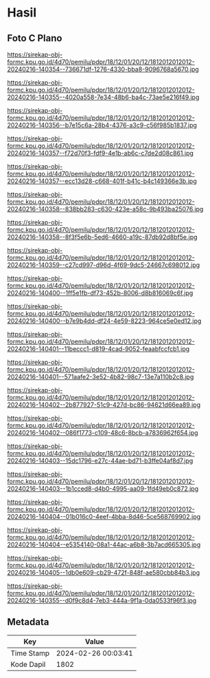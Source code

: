 # Hasil

## Foto C Plano

https://sirekap-obj-formc.kpu.go.id/4d70/pemilu/pdpr/18/12/01/20/12/1812012012012-20240216-140354--736671df-1276-4330-bba8-9096768a5670.jpg

https://sirekap-obj-formc.kpu.go.id/4d70/pemilu/pdpr/18/12/01/20/12/1812012012012-20240216-140355--4020a558-7e34-48b6-ba4c-73ae5e216f49.jpg

https://sirekap-obj-formc.kpu.go.id/4d70/pemilu/pdpr/18/12/01/20/12/1812012012012-20240216-140356--b7e15c6a-28b4-4376-a3c9-c56f985b1837.jpg

https://sirekap-obj-formc.kpu.go.id/4d70/pemilu/pdpr/18/12/01/20/12/1812012012012-20240216-140357--f72d70f3-fdf9-4e1b-ab6c-c7de2d08c861.jpg

https://sirekap-obj-formc.kpu.go.id/4d70/pemilu/pdpr/18/12/01/20/12/1812012012012-20240216-140357--ecc13d28-c668-401f-b41c-b4c149366e3b.jpg

https://sirekap-obj-formc.kpu.go.id/4d70/pemilu/pdpr/18/12/01/20/12/1812012012012-20240216-140358--838bb283-c630-423e-a58c-9b493ba25076.jpg

https://sirekap-obj-formc.kpu.go.id/4d70/pemilu/pdpr/18/12/01/20/12/1812012012012-20240216-140358--8f3f5e6b-5ed6-4660-a19c-87db92d8bf5e.jpg

https://sirekap-obj-formc.kpu.go.id/4d70/pemilu/pdpr/18/12/01/20/12/1812012012012-20240216-140359--c27cd997-d96d-4f69-9dc5-24667c698012.jpg

https://sirekap-obj-formc.kpu.go.id/4d70/pemilu/pdpr/18/12/01/20/12/1812012012012-20240216-140400--1ff5e1fb-df73-452b-8006-d8b816069c6f.jpg

https://sirekap-obj-formc.kpu.go.id/4d70/pemilu/pdpr/18/12/01/20/12/1812012012012-20240216-140400--b7e9b4dd-df24-4e59-8223-964ce5e0ed12.jpg

https://sirekap-obj-formc.kpu.go.id/4d70/pemilu/pdpr/18/12/01/20/12/1812012012012-20240216-140401--11beccc1-d819-4cad-9052-feaabfccfcb1.jpg

https://sirekap-obj-formc.kpu.go.id/4d70/pemilu/pdpr/18/12/01/20/12/1812012012012-20240216-140401--571aafe2-3e52-4b82-98c7-13e7a110b2c8.jpg

https://sirekap-obj-formc.kpu.go.id/4d70/pemilu/pdpr/18/12/01/20/12/1812012012012-20240216-140402--2b877927-51c9-427d-bc86-94621d66ea89.jpg

https://sirekap-obj-formc.kpu.go.id/4d70/pemilu/pdpr/18/12/01/20/12/1812012012012-20240216-140402--086f1773-c109-48c6-8bcb-a7836962f654.jpg

https://sirekap-obj-formc.kpu.go.id/4d70/pemilu/pdpr/18/12/01/20/12/1812012012012-20240216-140403--15dc1796-e27c-44ae-bd71-b3ffe04af8d7.jpg

https://sirekap-obj-formc.kpu.go.id/4d70/pemilu/pdpr/18/12/01/20/12/1812012012012-20240216-140403--1b1cced8-d4b0-4995-aa09-1fd49eb0c872.jpg

https://sirekap-obj-formc.kpu.go.id/4d70/pemilu/pdpr/18/12/01/20/12/1812012012012-20240216-140404--01b016c0-4eef-4bba-8d46-5ce568769902.jpg

https://sirekap-obj-formc.kpu.go.id/4d70/pemilu/pdpr/18/12/01/20/12/1812012012012-20240216-140404--e5354140-08a1-44ac-a6b8-3b7acd665305.jpg

https://sirekap-obj-formc.kpu.go.id/4d70/pemilu/pdpr/18/12/01/20/12/1812012012012-20240216-140405--1db0e609-cb29-472f-848f-ae580cbb84b3.jpg

https://sirekap-obj-formc.kpu.go.id/4d70/pemilu/pdpr/18/12/01/20/12/1812012012012-20240216-140355--d0f9c8d4-7eb3-444a-9f1a-0da0533f96f3.jpg


## Metadata

| Key        | Value               |
| ---------- | ------------------- |
| Time Stamp | 2024-02-26 00:03:41 |
| Kode Dapil | 1802                |



